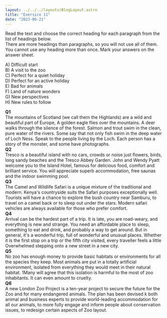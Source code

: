 ```yaml
---
layout: ../../../layouts/BlogLayout.astro
title: "Exersice 11"
date: "2023-06-21"
---
```


Read the text and choose the correct heading for each paragraph from the list of headings below.  
There are more headings than paragraphs, so you will not use all of them. You cannot use any heading more than once. Mark your answers on the answer sheet.

A) Difficult start  
B) A visit to the zoo  
C) Perfect for a quiet holiday  
D) Perfect for an active holiday  
E) Bad for animals  
F) Land of nature wonders  
G) New perspectives  
H) New rules to follow

**Q1**  
The mountains of Scotland (we call them the Highlands) are a wild and beautiful part of Europe, A golden eagle flies over the mountains. A deer walks through the silence of the forest. Salmon and trout swim in the clean, pure water of the rivers. Some say that not only fish swim in the deep water of Loch Ness. Speak to the people living by the Loch. Each person has a story of the monster, and some have photographs.  
**Q2**  
Tresco is a beautiful island with no cars, crowds or noise just flowers, birds, long sandy beaches and the Tresco Abbey Garden. John and Wendy Pyatt welcome you to the lsland Hotel, famous for delicious food, comfort and brilliant service. You will appreciate superb accommodation, free saunas and the indoor swimming pool.  
**Q3**  
The Camel and Wildlife Safari is a unique mixture of the traditional and modern. Kenya's countryside suits the Safari purposes exceptionally well. Tourists will have a chance to explore the bush country near Samburu, to travel on a camel back or to sleep out under the stars. Modern safari vehicles are always available for those who prefer comfort.  
**Q4**  
Arrival can be the hardest part of a trip. It is late, you are road-weary, and everything is new and strange. You need an affordable place to sleep, something to eat and drink, and probably a way to get around. But in general, it's a wonderful trip, full of wonderful and unusual places. Whether it is the first stop on a trip or the fifth city visited, every traveller feels a little Overwhelmed stepping onto a new street in a new city.  
**Q5**  
No zoo has enough money to provide basic habitats or environments for all the species they keep. Most animals are put in a totally artificial environment, isolated from everything they would meet in their natural habitat. 1Many will agree that this isolation is harmful to the most of zoo inhabitants. It can even amount to cruelty.  
**Q6**  
A new London Zoo Project is a ten-year project to secure the future for the Zoo and for many endangered animals. The plan has been devised k both animal and business experts to provide world-leading accommodation for all our animals, to more fully engage and inform people about conservation issues, to redesign certain aspects of Zoo layout.
